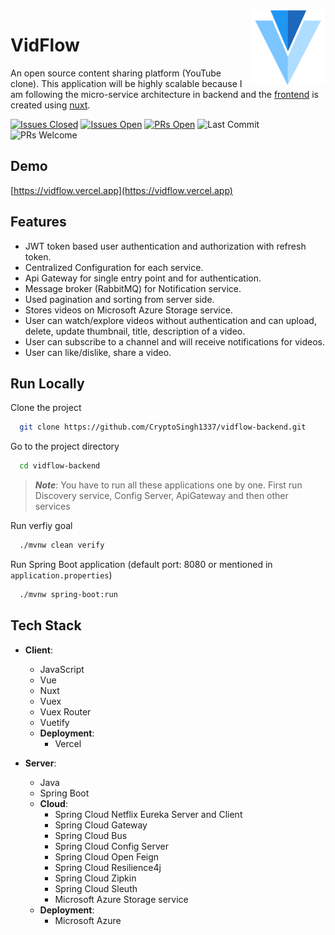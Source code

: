 <img src="https://raw.githubusercontent.com/CryptoSingh1337/vidflow-client/master/static/v.png" align="right" />

# VidFlow

An open source content sharing platform (YouTube clone). This application will be highly
scalable because I am following the micro-service architecture in backend and the [frontend](https://github.com/CryptoSingh1337/vidflow-client) is created
using [nuxt](https://github.com/nuxt/nuxt.js).

[![Issues Closed](https://img.shields.io/github/issues-closed/CryptoSingh1337/vidflow-backend?color=red)](https://github.com/CryptoSingh1337/vidflow-backend/issues?q=is%3Aissue+is%3Aclosed)
[![Issues Open](https://img.shields.io/github/issues/CryptoSingh1337/vidflow-backend?color=green)](https://github.com/CryptoSingh1337/vidflow-backend/issues)
[![PRs Open](https://img.shields.io/github/issues-pr/CryptoSingh1337/vidflow-backend)](https://github.com/CryptoSingh1337/vidflow-backend/pulls)
![Last Commit](https://img.shields.io/github/last-commit/CryptoSingh1337/vidflow-backend?color=informational)
![PRs Welcome](https://img.shields.io/badge/prs-welcome-ff69b4)

## Demo

[https://vidflow.vercel.app](https://vidflow.vercel.app)

## Features

- JWT token based user authentication and authorization with refresh token.
- Centralized Configuration for each service.
- Api Gateway for single entry point and for authentication.
- Message broker (RabbitMQ) for Notification service.
- Used pagination and sorting from server side.
- Stores videos on Microsoft Azure Storage service.
- User can watch/explore videos without authentication and can upload, delete, update thumbnail, title, description of a video.
- User can subscribe to a channel and will receive notifications for videos.
- User can like/dislike, share a video.

## Run Locally

Clone the project

```bash
  git clone https://github.com/CryptoSingh1337/vidflow-backend.git
```

Go to the project directory

```bash
  cd vidflow-backend
```

> **_Note_**: You have to run all these applications one by one. First run Discovery service, Config Server, ApiGateway and then other services

Run verfiy goal

```bash
  ./mvnw clean verify
```

Run Spring Boot application (default port: 8080 or mentioned in `application.properties`)

```bash
  ./mvnw spring-boot:run
```

## Tech Stack

- **Client**:

  - JavaScript
  - Vue
  - Nuxt
  - Vuex
  - Vuex Router
  - Vuetify
  - **Deployment**:
    - Vercel

- **Server**:
  - Java
  - Spring Boot
  - **Cloud**:
    - Spring Cloud Netflix Eureka Server and Client
    - Spring Cloud Gateway
    - Spring Cloud Bus
    - Spring Cloud Config Server
    - Spring Cloud Open Feign
    - Spring Cloud Resilience4j
    - Spring Cloud Zipkin
    - Spring Cloud Sleuth
    - Microsoft Azure Storage service
  - **Deployment**:
    - Microsoft Azure
